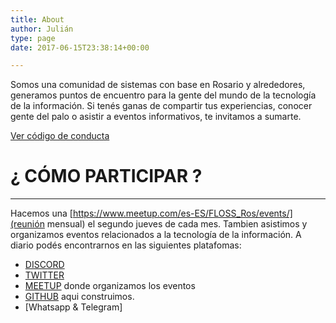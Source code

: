```yaml
---
title: About
author: Julián
type: page
date: 2017-06-15T23:38:14+00:00

---
```

Somos una comunidad de sistemas con base en Rosario y alrededores, generamos puntos de encuentro para la gente del mundo de la tecnología de la información. Si tenés ganas de compartir tus experiencias, conocer gente del palo o asistir a eventos informativos, te invitamos a sumarte.

[Ver código de conducta](/coc)

# ¿ CÓMO PARTICIPAR ?

* * *

Hacemos una [https://www.meetup.com/es-ES/FLOSS_Ros/events/](reunión mensual) el segundo jueves de cada mes. Tambien asistimos y organizamos eventos relacionados a la tecnología de la información. 
A diario podés encontrarnos en las siguientes platafomas:
* [DISCORD](https://discord.gg/HNFnB4VKZ9)
* [TWITTER](https://twitter.com/IT_Floss)
* [MEETUP](http://www.meetup.com/es-ES/FLOSS_Ros/) donde organizamos los eventos
* [GITHUB](https://github.com/IT-Floss) aqui construimos.
* [Whatsapp & Telegram]
<!--* [FACEBOOK](https://web.facebook.com/itfloss/)-->

<!--# COMUNIDADES AMIGAS

* * *

Estas comunidades ya son amigas de IT Floss, unite vos también desde nuestras redes.

  * [sysarmy](https://www.sysarmy.com.ar/) Somos chapter oficial Rosarino de la comunidad que da soporte a lso que dan soporte.
  * [AGASSI](http://www.asociacionagassi.org/)
  * [Syloper](https://www.syloper.com/)
  * [MePES](https://www.facebook.com/MePasoEnSistemas)
  * [WordPress Rosario](https://www.meetup.com/es-ES/wordpress-rosario/)

-->
